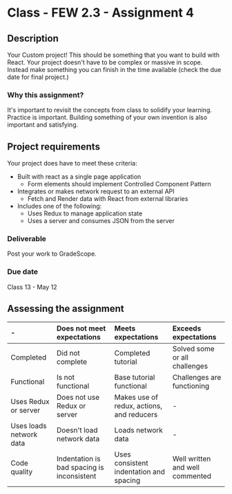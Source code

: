# Class - FEW 2.3 - Assignment 4

## Description

Your Custom project! This should be something that you want to build with React. Your project doesn't have to be complex or massive in scope. Instead make something you can finish in the time available (check the due date for final project.)

### Why this assignment?

It's important to revisit the concepts from class to solidify your learning. Practice is important. Building something of your own invention is also important and satisfying. 

## Project requirements

Your project does have to meet these criteria: 

- Built with react as a single page application
  - Form elements should implement Controlled Component Pattern
- Integrates or makes network request to an external API
  - Fetch and Render data with React from external libraries
- Includes one of the following:
  - Uses Redux to manage application state
  - Uses a server and consumes JSON from the server

### Deliverable

Post your work to GradeScope.

### Due date

Class 13 - May 12

## Assessing the assignment

| -          | Does not meet expectations | Meets expectations       | Exceeds expectations |
|:-----------|:---------------------------|:-------------------------|:---------------------|
| Completed  | Did not complete    | Completed tutorial     | Solved some or all challenges |
| Functional | Is not functional   | Base tutorial functional | Challenges are functioning |
| Uses Redux or server | Does not use Redux or server | Makes use of redux, actions, and reducers | - |
| Uses loads network data | Doesn't load network data | Loads network data | - |
| Code quality | Indentation is bad spacing is inconsistent | Uses consistent indentation and spacing | Well written and well commented |



